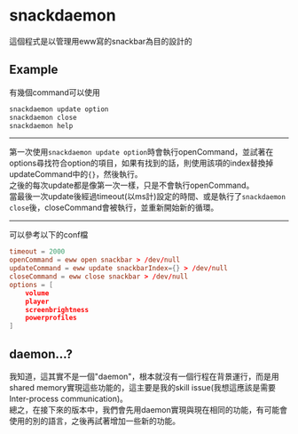 # snackdaemon
這個程式是以管理用eww寫的snackbar為目的設計的

[This project is aim to control a snackbar in eww, but it should work with other things that can be controlled by simple commands.]: # 

## Example
有幾個command可以使用

[There're three commands you can use.]: #

```bash
snackdaemon update option
snackdaemon close
snackdaemon help
```

---

第一次使用`snackdaemon update option`時會執行openCommand，並試著在options尋找符合option的項目，如果有找到的話，則使用該項的index替換掉updateCommand中的`{}`，然後執行。  
之後的每次update都是像第一次一樣，只是不會執行openCommand。  
當最後一次update後經過timeout(以ms計)設定的時間、或是執行了`snackdaemon close`後，closeCommand會被執行，並重新開始新的循環。

[The first time you run `snackdaemon update something`, the `openCommand` will be executed. Then, it will try to find the match one of "something" in options. If found, use it's index to replace `{}` in `updateCommand`, and then execute it.  
Every following update is just like the first one, except that only the update part will be executed.
When the time set by `timeout` (in ms) has passed after the last update, or after you run `snackdaemon close`, `closeCommand` will be executed and next time it will start form the beginning.
]: #

---

可以參考以下的conf檔
```snackdaemon.conf
timeout = 2000
openCommand = eww open snackbar > /dev/null
updateCommand = eww update snackbarIndex={} > /dev/null
closeCommand = eww close snackbar > /dev/null
options = [
	volume
	player
	screenbrightness
	powerprofiles
]
```

## daemon...?
我知道，這其實不是一個"daemon"，根本就沒有一個行程在背景運行，而是用shared memory實現這些功能的，這主要是我的skill issue(我想這應該是需要Inter-process communication)。  
總之，在接下來的版本中，我們會先用daemon實現與現在相同的功能，有可能會使用的別的語言，之後再試著增加一些新的功能。

[It's just skill issue.]: #